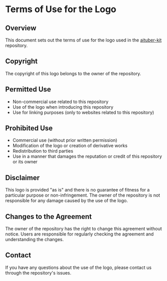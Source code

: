 # Terms of Use for the Logo

## Overview
This document sets out the terms of use for the logo used in the [aituber-kit](https://github.com/tegnike/aituber-kit) repository.

## Copyright
The copyright of this logo belongs to the owner of the repository.

## Permitted Use
- Non-commercial use related to this repository
- Use of the logo when introducing this repository
- Use for linking purposes (only to websites related to this repository)

## Prohibited Use
- Commercial use (without prior written permission)
- Modification of the logo or creation of derivative works
- Redistribution to third parties
- Use in a manner that damages the reputation or credit of this repository or its owner

## Disclaimer
This logo is provided "as is" and there is no guarantee of fitness for a particular purpose or non-infringement. The owner of the repository is not responsible for any damage caused by the use of the logo.

## Changes to the Agreement
The owner of the repository has the right to change this agreement without notice. Users are responsible for regularly checking the agreement and understanding the changes.

## Contact
If you have any questions about the use of the logo, please contact us through the repository's issues.
